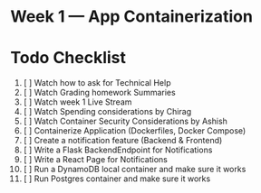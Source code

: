 # Week 1 — App Containerization

# Todo Checklist 

1. [ ] Watch how to ask for Technical Help 
2. [ ] Watch Grading homework Summaries 
3. [ ] Watch week 1 Live Stream
4. [ ] Watch Spending considerations by Chirag
5. [ ] Watch Container Security Considerations by Ashish 
6. [ ] Containerize Application (Dockerfiles, Docker Compose)
7. [ ] Create a notification feature (Backend & Frontend)
8. [ ] Write a Flask BackendEndpoint for Notifications 
9. [ ] Write a React Page for Notifications 
10. [ ] Run a DynamoDB local container and make sure it works
11. [ ] Run Postgres container and make sure it works
